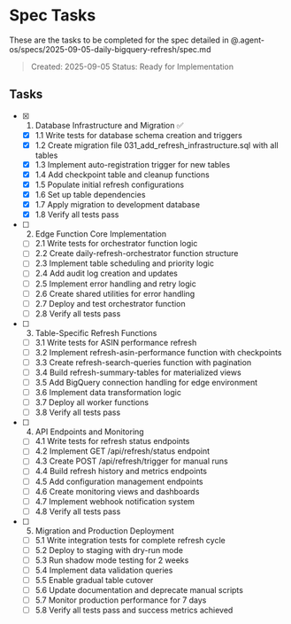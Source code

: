 # Spec Tasks

These are the tasks to be completed for the spec detailed in @.agent-os/specs/2025-09-05-daily-bigquery-refresh/spec.md

> Created: 2025-09-05
> Status: Ready for Implementation

## Tasks

- [x] 1. Database Infrastructure and Migration ✅
  - [x] 1.1 Write tests for database schema creation and triggers
  - [x] 1.2 Create migration file 031_add_refresh_infrastructure.sql with all tables
  - [x] 1.3 Implement auto-registration trigger for new tables
  - [x] 1.4 Add checkpoint table and cleanup functions
  - [x] 1.5 Populate initial refresh configurations
  - [x] 1.6 Set up table dependencies
  - [x] 1.7 Apply migration to development database
  - [x] 1.8 Verify all tests pass

- [ ] 2. Edge Function Core Implementation
  - [ ] 2.1 Write tests for orchestrator function logic
  - [ ] 2.2 Create daily-refresh-orchestrator function structure
  - [ ] 2.3 Implement table scheduling and priority logic
  - [ ] 2.4 Add audit log creation and updates
  - [ ] 2.5 Implement error handling and retry logic
  - [ ] 2.6 Create shared utilities for error handling
  - [ ] 2.7 Deploy and test orchestrator function
  - [ ] 2.8 Verify all tests pass

- [ ] 3. Table-Specific Refresh Functions
  - [ ] 3.1 Write tests for ASIN performance refresh
  - [ ] 3.2 Implement refresh-asin-performance function with checkpoints
  - [ ] 3.3 Create refresh-search-queries function with pagination
  - [ ] 3.4 Build refresh-summary-tables for materialized views
  - [ ] 3.5 Add BigQuery connection handling for edge environment
  - [ ] 3.6 Implement data transformation logic
  - [ ] 3.7 Deploy all worker functions
  - [ ] 3.8 Verify all tests pass

- [ ] 4. API Endpoints and Monitoring
  - [ ] 4.1 Write tests for refresh status endpoints
  - [ ] 4.2 Implement GET /api/refresh/status endpoint
  - [ ] 4.3 Create POST /api/refresh/trigger for manual runs
  - [ ] 4.4 Build refresh history and metrics endpoints
  - [ ] 4.5 Add configuration management endpoints
  - [ ] 4.6 Create monitoring views and dashboards
  - [ ] 4.7 Implement webhook notification system
  - [ ] 4.8 Verify all tests pass

- [ ] 5. Migration and Production Deployment
  - [ ] 5.1 Write integration tests for complete refresh cycle
  - [ ] 5.2 Deploy to staging with dry-run mode
  - [ ] 5.3 Run shadow mode testing for 2 weeks
  - [ ] 5.4 Implement data validation queries
  - [ ] 5.5 Enable gradual table cutover
  - [ ] 5.6 Update documentation and deprecate manual scripts
  - [ ] 5.7 Monitor production performance for 7 days
  - [ ] 5.8 Verify all tests pass and success metrics achieved